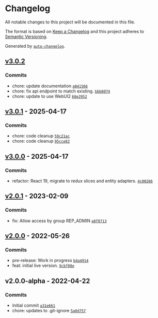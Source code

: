 # Changelog

All notable changes to this project will be documented in this file.

The format is based on [Keep a Changelog](https://keepachangelog.com/en/1.0.0/)
and this project adheres to [Semantic Versioning](https://semver.org/spec/v2.0.0.html).

Generated by [`auto-changelog`](https://github.com/CookPete/auto-changelog).

## [v3.0.2](https://github.com/UtahGooner/report-scheduler/compare/v3.0.1...v3.0.2)

### Commits

- chore: update documentation [`a841566`](https://github.com/UtahGooner/report-scheduler/commit/a841566a9f14c2240392e5d62f65cf16438ca656)
- chore: fix api endpoint to match existing. [`bbb8074`](https://github.com/UtahGooner/report-scheduler/commit/bbb8074972b1f327cff8f6a733cc1174d99a79ca)
- chore: update to use WebUI2 [`68e2952`](https://github.com/UtahGooner/report-scheduler/commit/68e2952d6d5bc5492f46b39fa1a565c0dfef13ba)

## [v3.0.1](https://github.com/UtahGooner/report-scheduler/compare/v3.0.0...v3.0.1) - 2025-04-17

### Commits

- chore: code cleanup [`59c21ac`](https://github.com/UtahGooner/report-scheduler/commit/59c21acd52b934827c9611a9f5e190d3ca6f7971)
- chore: code cleanup [`95cce82`](https://github.com/UtahGooner/report-scheduler/commit/95cce82f444f1bdfa08c6c9e11cbecc2b3e3aff0)

## [v3.0.0](https://github.com/UtahGooner/report-scheduler/compare/v2.0.1...v3.0.0) - 2025-04-17

### Commits

- refactor: React 19, migrate to redux slices and entity adapters. [`4c00266`](https://github.com/UtahGooner/report-scheduler/commit/4c00266ce6d7d71d3b59ce7dea9d8374e8df3397)

## [v2.0.1](https://github.com/UtahGooner/report-scheduler/compare/v2.0.0...v2.0.1) - 2023-02-09

### Commits

- fix: Allow access by group REP_ADMIN [`a8f8713`](https://github.com/UtahGooner/report-scheduler/commit/a8f8713666e10023a056d3cb0f5d5c230836862a)

## [v2.0.0](https://github.com/UtahGooner/report-scheduler/compare/v2.0.0-alpha...v2.0.0) - 2022-05-26

### Commits

- pre-release: Work in progress [`b4a4914`](https://github.com/UtahGooner/report-scheduler/commit/b4a4914834d5c07d92fea5b8967239d700d023eb)
- feat: initial live version. [`9cbf08e`](https://github.com/UtahGooner/report-scheduler/commit/9cbf08eb079a98b533f5340be051378b9b75df24)

## v2.0.0-alpha - 2022-04-22

### Commits

- Initial commit [`a31e661`](https://github.com/UtahGooner/report-scheduler/commit/a31e661073f70465996031573c5802b9a4599610)
- chore: updates to .git-ignore [`5a0d757`](https://github.com/UtahGooner/report-scheduler/commit/5a0d757f5386c9e84f17bb99958fa0d2bcd20aa0)
